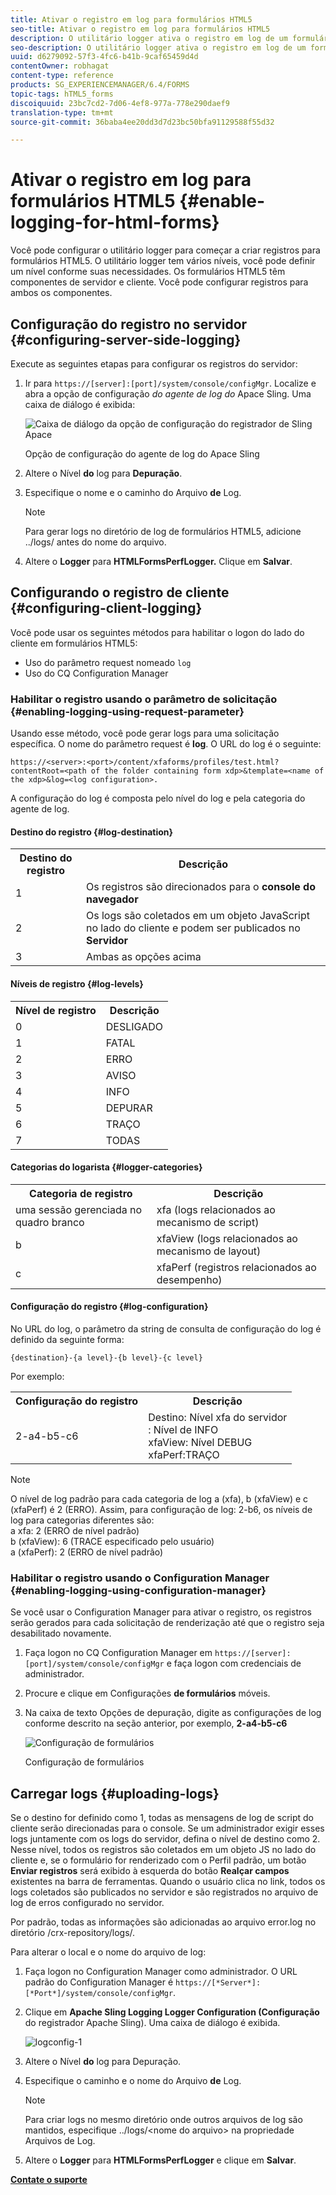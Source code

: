 ```yaml
---
title: Ativar o registro em log para formulários HTML5
seo-title: Ativar o registro em log para formulários HTML5
description: O utilitário logger ativa o registro em log de um formulário e ajuda a depurar problemas relacionados ao formulário.
seo-description: O utilitário logger ativa o registro em log de um formulário e ajuda a depurar problemas relacionados ao formulário.
uuid: d6279092-57f3-4fc6-b41b-9caf65459d4d
contentOwner: robhagat
content-type: reference
products: SG_EXPERIENCEMANAGER/6.4/FORMS
topic-tags: hTML5_forms
discoiquuid: 23bc7cd2-7d06-4ef8-977a-778e290daef9
translation-type: tm+mt
source-git-commit: 36baba4ee20dd3d7d23bc50bfa91129588f55d32

---
```



# Ativar o registro em log para formulários HTML5 {#enable-logging-for-html-forms}

Você pode configurar o utilitário logger para começar a criar registros para formulários HTML5. O utilitário logger tem vários níveis, você pode definir um nível conforme suas necessidades. Os formulários HTML5 têm componentes de servidor e cliente. Você pode configurar registros para ambos os componentes.

## Configuração do registro no servidor {#configuring-server-side-logging}

Execute as seguintes etapas para configurar os registros do servidor:

1. Ir para `https://[server]:[port]/system/console/configMgr`. Localize e abra a opção de configuração *do agente de log do* Apace Sling. Uma caixa de diálogo é exibida:

   ![ Caixa de diálogo da opção de configuração do registrador de Sling Apace](assets/logconfig.png)

   Opção de configuração do agente de log do Apace Sling

1. Altere o Nível **do** log para **Depuração**.

1. Especifique o nome e o caminho do Arquivo **de** Log.

   >[!NOTE]
   >
   >Para gerar logs no diretório de log de formulários HTML5, adicione ../logs/ antes do nome do arquivo.

1. Altere o **Logger** para **HTMLFormsPerfLogger.** Clique em **Salvar**.

## Configurando o registro de cliente {#configuring-client-logging}

Você pode usar os seguintes métodos para habilitar o logon do lado do cliente em formulários HTML5:

* Uso do parâmetro request nomeado `log`
* Uso do CQ Configuration Manager

### Habilitar o registro usando o parâmetro de solicitação {#enabling-logging-using-request-parameter}

Usando esse método, você pode gerar logs para uma solicitação específica. O nome do parâmetro request é **log**. O URL do log é o seguinte:

`https://<server>:<port>/content/xfaforms/profiles/test.html?contentRoot=<path of the folder containing form xdp>&template=<name of the xdp>&log=<log configuration>.`

A configuração do log é composta pelo nível do log e pela categoria do agente de log.

#### Destino do registro {#log-destination}

<table> 
 <tbody> 
  <tr> 
   <th><strong>Destino do registro</strong></th> 
   <th><strong>Descrição</strong></th> 
  </tr> 
  <tr> 
   <td>1</td> 
   <td>Os registros são direcionados para o <strong>console do navegador</strong></td> 
  </tr> 
  <tr> 
   <td>2</td> 
   <td>Os logs são coletados em um objeto JavaScript no lado do cliente e podem ser publicados no <strong>Servidor</strong> </td> 
  </tr> 
  <tr> 
   <td>3</td> 
   <td>Ambas as opções acima<br /> </td> 
  </tr> 
 </tbody> 
</table>

#### Níveis de registro {#log-levels}

<table> 
 <tbody> 
  <tr> 
   <th>Nível de registro</th> 
   <th>Descrição</th> 
  </tr> 
  <tr> 
   <td>0</td> 
   <td>DESLIGADO<br type="_moz" /> </td> 
  </tr> 
  <tr> 
   <td>1</td> 
   <td>FATAL<br type="_moz" /> </td> 
  </tr> 
  <tr> 
   <td>2</td> 
   <td>ERRO<br type="_moz" /> </td> 
  </tr> 
  <tr> 
   <td>3</td> 
   <td>AVISO<br type="_moz" /> </td> 
  </tr> 
  <tr> 
   <td>4</td> 
   <td>INFO<br type="_moz" /> </td> 
  </tr> 
  <tr> 
   <td>5</td> 
   <td>DEPURAR<br type="_moz" /> </td> 
  </tr> 
  <tr> 
   <td>6</td> 
   <td>TRAÇO<br type="_moz" /> </td> 
  </tr> 
  <tr> 
   <td>7</td> 
   <td>TODAS<br type="_moz" /> </td> 
  </tr> 
 </tbody> 
</table>

#### Categorias do logarista {#logger-categories}

<table> 
 <tbody> 
  <tr> 
   <th>Categoria de registro</th> 
   <th>Descrição</th> 
  </tr> 
  <tr> 
   <td>uma sessão gerenciada no quadro branco</td> 
   <td>xfa (logs relacionados ao mecanismo de script)</td> 
  </tr> 
  <tr> 
   <td>b</td> 
   <td>xfaView (logs relacionados ao mecanismo de layout)<br type="_moz" /> </td> 
  </tr> 
  <tr> 
   <td>c</td> 
   <td>xfaPerf (registros relacionados ao desempenho)<br type="_moz" /> </td> 
  </tr> 
 </tbody> 
</table>

#### Configuração do registro {#log-configuration}

No URL do log, o parâmetro da string de consulta de configuração do log é definido da seguinte forma:

`{destination}-{a level}-{b level}-{c level}`

Por exemplo:

<table> 
 <tbody> 
  <tr> 
   <th>Configuração do registro</th> 
   <th>Descrição</th> 
  </tr> 
  <tr> 
   <td>2-a4-b5-c6<br type="_moz" /> </td> 
   <td>Destino: Nível xfa do servidor<br /> : Nível de INFO<br /> xfaView: Nível DEBUG<br /> xfaPerf:TRAÇO</td> 
  </tr> 
 </tbody> 
</table>

>[!NOTE]
>
>O nível de log padrão para cada categoria de log a (xfa), b (xfaView) e c (xfaPerf) é 2 (ERRO). Assim, para configuração de log: 2-b6, os níveis de log para categorias diferentes são:\
>a xfa: 2 (ERRO de nível padrão)\
>b (xfaView): 6 (TRACE especificado pelo usuário)\
>a (xfaPerf): 2 (ERRO de nível padrão)

### Habilitar o registro usando o Configuration Manager {#enabling-logging-using-configuration-manager}

Se você usar o Configuration Manager para ativar o registro, os registros serão gerados para cada solicitação de renderização até que o registro seja desabilitado novamente.

1. Faça logon no CQ Configuration Manager em `https://[server]:[port]/system/console/configMgr` e faça logon com credenciais de administrador.
1. Procure e clique em Configurações **de formulários** móveis.
1. Na caixa de texto Opções de depuração, digite as configurações de log conforme descrito na seção anterior, por exemplo, **2-a4-b5-c6**

   ![Configuração de formulários](assets/forms_configuration.png)

   Configuração de formulários

## Carregar logs {#uploading-logs}

Se o destino for definido como 1, todas as mensagens de log de script do cliente serão direcionadas para o console. Se um administrador exigir esses logs juntamente com os logs do servidor, defina o nível de destino como 2. Nesse nível, todos os registros são coletados em um objeto JS no lado do cliente e, se o formulário for renderizado com o Perfil padrão, um botão **Enviar registros** será exibido à esquerda do botão **Realçar campos** existentes na barra de ferramentas. Quando o usuário clica no link, todos os logs coletados são publicados no servidor e são registrados no arquivo de log de erros configurado no servidor.

Por padrão, todas as informações são adicionadas ao arquivo error.log no diretório /crx-repository/logs/.

Para alterar o local e o nome do arquivo de log:

1. Faça logon no Configuration Manager como administrador. O URL padrão do Configuration Manager é `https://[*Server*]:[*Port*]/system/console/configMgr`.
1. Clique em **Apache Sling Logging Logger Configuration (Configuração** do registrador Apache Sling). Uma caixa de diálogo é exibida.

   ![logconfig-1](assets/logconfig-1.png)

1. Altere o Nível **do** log para Depuração.

1. Especifique o caminho e o nome do Arquivo **de** Log.

   >[!NOTE]
   >
   >Para criar logs no mesmo diretório onde outros arquivos de log são mantidos, especifique ../logs/&lt;nome do arquivo> na propriedade Arquivos de Log.

1. Altere o **Logger** para **HTMLFormsPerfLogger** e clique em **Salvar**.

**[Contate o suporte](https://www.adobe.com/account/sign-in.supportportal.html)**
